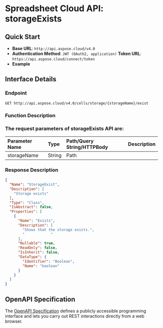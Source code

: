 # **Spreadsheet Cloud API: storageExists**

 


## **Quick Start**

- **Base URL**: `http://api.aspose.cloud/v4.0`
- **Authentication Method**: `JWT (OAuth2, application)`  **Token URL**: `https://api.aspose.cloud/connect/token`
- **Example** 

## **Interface Details**

### **Endpoint** 

```
GET http://api.aspose.cloud/v4.0/cells/storage/{storageName}/exist
```
### **Function Description**

### The request parameters of **storageExists** API are: 

| Parameter Name | Type | Path/Query String/HTTPBody | Description | 
| :- | :- | :- |:- | 
|storageName|String|Path||

### **Response Description**
```json
{
  "Name": "StorageExist",
  "Description": [
    "Storage exists"
  ],
  "Type": "Class",
  "IsAbstract": false,
  "Properties": [
    {
      "Name": "Exists",
      "Description": [
        "Shows that the storage exists.",
        "            "
      ],
      "Nullable": true,
      "ReadOnly": false,
      "IsInherit": false,
      "DataType": {
        "Identifier": "Boolean",
        "Name": "boolean"
      }
    }
  ]
}
```


## OpenAPI Specification

The [OpenAPI Specification](https://reference.aspose.cloud/cells/#/StorageController/StorageExists) defines a publicly accessible programming interface and lets you carry out REST interactions directly from a web browser.

